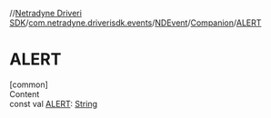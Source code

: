 //[Netradyne Driveri SDK](../../../index.md)/[com.netradyne.driverisdk.events](../../index.md)/[NDEvent](../index.md)/[Companion](index.md)/[ALERT](-a-l-e-r-t.md)



# ALERT  
[common]  
Content  
const val [ALERT](-a-l-e-r-t.md): [String](https://kotlinlang.org/api/latest/jvm/stdlib/kotlin/-string/index.html)  



